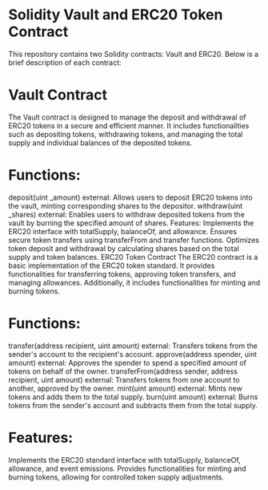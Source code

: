 
# Solidity Vault and ERC20 Token Contract
This repository contains two Solidity contracts: Vault and ERC20. Below is a brief description of each contract:

# Vault Contract
The Vault contract is designed to manage the deposit and withdrawal of ERC20 tokens in a secure and efficient manner. It includes functionalities such as depositing tokens, withdrawing tokens, and managing the total supply and individual balances of the deposited tokens.

# Functions:
deposit(uint _amount) external: Allows users to deposit ERC20 tokens into the vault, minting corresponding shares to the depositor.
withdraw(uint _shares) external: Enables users to withdraw deposited tokens from the vault by burning the specified amount of shares.
Features:
Implements the ERC20 interface with totalSupply, balanceOf, and allowance.
Ensures secure token transfers using transferFrom and transfer functions.
Optimizes token deposit and withdrawal by calculating shares based on the total supply and token balances.
ERC20 Token Contract
The ERC20 contract is a basic implementation of the ERC20 token standard. It provides functionalities for transferring tokens, approving token transfers, and managing allowances. Additionally, it includes functionalities for minting and burning tokens.

# Functions:
transfer(address recipient, uint amount) external: Transfers tokens from the sender's account to the recipient's account.
approve(address spender, uint amount) external: Approves the spender to spend a specified amount of tokens on behalf of the owner.
transferFrom(address sender, address recipient, uint amount) external: Transfers tokens from one account to another, approved by the owner.
mint(uint amount) external: Mints new tokens and adds them to the total supply.
burn(uint amount) external: Burns tokens from the sender's account and subtracts them from the total supply.
# Features:
Implements the ERC20 standard interface with totalSupply, balanceOf, allowance, and event emissions.
Provides functionalities for minting and burning tokens, allowing for controlled token supply adjustments.
